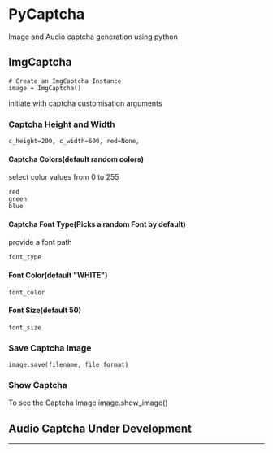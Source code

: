 # PyCaptcha
Image and Audio captcha generation using python

## ImgCaptcha
    # Create an ImgCaptcha Instance
    image = ImgCaptcha()


initiate with captcha customisation arguments

### Captcha Height and Width
    c_height=200, c_width=600, red=None,

#### Captcha Colors(default random colors)  
select color values from 0 to 255
     
    red
    green
    blue

#### Captcha Font Type(Picks a random Font by default)
provide a font path
    
    font_type
    
#### Font Color(default "WHITE")
    font_color

#### Font Size(default 50)
    font_size

### Save Captcha Image
    image.save(filename, file_format)

### Show Captcha 
To see the Captcha Image
    image.show_image()

## Audio Captcha Under Development
-------------------
